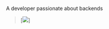 A developer passionate about backends

> [![](https://c.tenor.com/drxH1lO9cfEAAAAj/dark-souls-bonfire.gif)]

